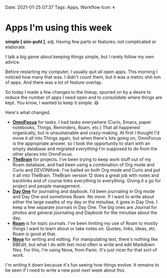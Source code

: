 Date: 2021-01-25 07:37
Tags: Apps, Workflow
Icon: 🌀

# Apps I'm using this week

**simple [ sim-puhl ]**, adj. Having few parts or features; not complicated or elaborate.

I talk a big game about keeping things simple, but I rarely follow my own advice.

Before restarting my computer, I usually quit all open apps. This morning I noticed how many that was. I didn't count them, but it was a metric shit-ton of apps. And there was a lot of feature overlap.

So today I made a few changes to the lineup, spurred on by a desire to reduce the number of apps I need open and to consolidate where things are kept. You know, I wanted to keep it simple. 😆

Here's what changed.

- **[OmniFocus](https://www.omnigroup.com/omnifocus)** for tasks. I had tasks everywhere (Curio, Emacs, paper notebooks, Things, Reminders, Roam, etc.) That all happened organically, but is unsustainable and crazy-making. At first I thought I'd move it all into Things again, but when there's lots going on, OmniFocus is the appropriate answer, so I took the opportunity to start with an empty database and migrated _everything_ I'm supposed to do from the other places into OmniFocus.
- **[TheBrain](https://www.thebrain.com)** for projects. I've been trying to keep work stuff out of my Roam database, and had been using a combination of Org mode and Curio and DEVONthink. I've bailed on both Org mode and Curio and put it all into TheBrain. TheBrain version 12 does a great job with notes and backlinks and of course links everything to everything. Giving it a go for project and people management.
- **[Day One](https://dayoneapp.com)** for journaling and daybook. I'd been journaling in Org mode and Day One and sometimes Roam. No more. If I want to write about either the large swaths of my day or the minutiae, it goes in Day One. I keep a few separate journals in Day One. The big ones are Journal for photos and general journaling and Daybook for the minutiae about the day.
- **[Roam](https://roamresearch.com)** is for topic journals. I've been limiting my use of Roam to mostly things I want to learn about or take notes on. Quotes, links, ideas, etc. Roam is good at that.
- **[Nova](https://www.nova.app)** for writing and editing. For manipulating text, there's nothing like BBEdit, but what I do with text most often is write and edit Markdown files. For this, I'm using Nova, from Panic. It's just nicer for that sort of work.

I'm writing it down because it's fun seeing how things evolve. It remains to be seen if I need to write a new post _next_ week about this.